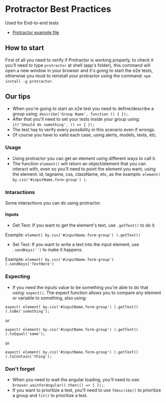 # Protractor Best Practices
Used for End-to-end tests

* [Protractor example file](example.ts)


## How to start
First of all you need to verify if Protractor is working properly, to check it you'll need to type ```protractor``` at shell (app's folder), this command will open a new window in your browser and it's going to start the e2e tests, otherwise you must to reinstall your protractor using the command: `npm install -g protractor`.


## Our tips
* When you're going to start an e2e test you need to define/describe a group using: ``` describe('Group Name', function () { }); ```.
* After that you'll need to set your tests inside your group using: ``` it('Should do something', () => { }); ```
* The test has to verify every possibility in this scenario even if wrongs.
* Of course you have to valid each case, using alerts, models, texts, etc.


### Usage
* Using protractor you can get an element using different ways to call it.
* The function ```element()``` will return an object/element that you can interact with, even so you'll need to point the element you want, using the element: id, tagname, css, className, etc, as the example:
```element( by.css('#inputName.form-group') )```.


### Intaractions
Some interactions you can do using protractor.

#### Inputs
* Get Text: If you want to get the element's text, use `.getText()` to do it.

Example:
```element( by.css('#inputName.form-group') ).getText()```


* Set Text: If you want to write a text into the input element, use `.sendKeys('')` to make it happens.

Example:
```element( by.css('#inputName.form-group') ).sendKeys('TextHere')```


### Expecting
* If you need the inputs value to be something you're able to do that using: ``` expect() ```. The expect function allows you to compare any element or variable to something, also using:
```
expect( element( by.css('#inputName.form-group') ).getText() ).toBe('something');
```
or
```
expect( element( by.css('#inputName.form-group') ).getText() ).toEqual('some');
```
or
```
expect( element( by.css('#inputName.form-group') ).getText() ).toContain('thing');
```

### Don't forget
* When you need to wait the angular loading, you'll need to use: ``` browser.waitForAngular().then(() => { }); ```.
* If you want to prioritize a test, you'll need to use `fdescribe()` to prioritize a group and `fit()` to prioritize a test.

